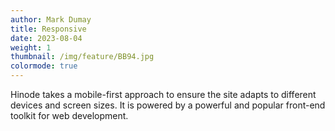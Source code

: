 ```yaml
---
author: Mark Dumay
title: Responsive
date: 2023-08-04
weight: 1
thumbnail: /img/feature/BB94.jpg
colormode: true
---
```


Hinode takes a mobile-first approach to ensure the site adapts to different devices and screen sizes. It is powered by  a powerful and popular front-end toolkit for web development.

